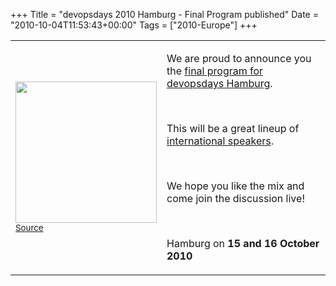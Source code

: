 +++
Title = "devopsdays 2010 Hamburg - Final Program published"
Date = "2010-10-04T11:53:43+00:00"
Tags = ["2010-Europe"]
+++

<table>
<tbody>
<tr>
<td><img class="alignnone" src="/blog/wp-content/uploads/2010/10/live-in-hamburg.jpg" height="226" alt="" width="226" /><br /><small><a href="http://www.esoft.in/dl/scooter+live+in+hamburg+bluray.html">Source</a></small></td>
<td><p>We are proud to announce you the <a href="/events/2010-europe/program/">final program for devopsdays Hamburg</a>.</p>
<br>
<p>This will be a great lineup of <a href="/events/2010-europe/speakers/">international speakers</a>.</p>
<br>
<p>We hope you like the mix and come join the discussion live!</p>
<br>
<p>Hamburg on <strong>15 and 16 October 2010</strong></p></td>
</tr>
</tbody>
</table>
